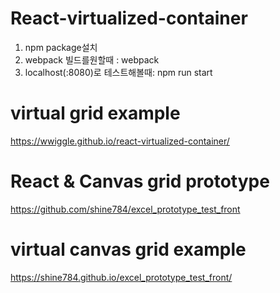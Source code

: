 # React-virtualized-container

1. npm package설치
2. webpack 빌드를원할때 : webpack
3. localhost(:8080)로 테스트해볼때: npm run start

# virtual grid example
https://wwiggle.github.io/react-virtualized-container/



# React & Canvas grid prototype
https://github.com/shine784/excel_prototype_test_front

# virtual canvas grid example
https://shine784.github.io/excel_prototype_test_front/

